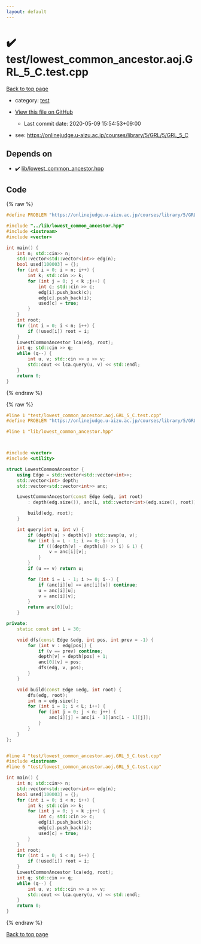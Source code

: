 ```yaml
---
layout: default
---
```


<!-- mathjax config similar to math.stackexchange -->
<script type="text/javascript" async
  src="https://cdnjs.cloudflare.com/ajax/libs/mathjax/2.7.5/MathJax.js?config=TeX-MML-AM_CHTML">
</script>
<script type="text/x-mathjax-config">
  MathJax.Hub.Config({
    TeX: { equationNumbers: { autoNumber: "AMS" }},
    tex2jax: {
      inlineMath: [ ['$','$'] ],
      processEscapes: true
    },
    "HTML-CSS": { matchFontHeight: false },
    displayAlign: "left",
    displayIndent: "2em"
  });
</script>

<script type="text/javascript" src="https://cdnjs.cloudflare.com/ajax/libs/jquery/3.4.1/jquery.min.js"></script>
<script src="https://cdn.jsdelivr.net/npm/jquery-balloon-js@1.1.2/jquery.balloon.min.js" integrity="sha256-ZEYs9VrgAeNuPvs15E39OsyOJaIkXEEt10fzxJ20+2I=" crossorigin="anonymous"></script>
<script type="text/javascript" src="../../assets/js/copy-button.js"></script>
<link rel="stylesheet" href="../../assets/css/copy-button.css" />


# :heavy_check_mark: test/lowest_common_ancestor.aoj.GRL_5_C.test.cpp

<a href="../../index.html">Back to top page</a>

* category: <a href="../../index.html#098f6bcd4621d373cade4e832627b4f6">test</a>
* <a href="{{ site.github.repository_url }}/blob/master/test/lowest_common_ancestor.aoj.GRL_5_C.test.cpp">View this file on GitHub</a>
    - Last commit date: 2020-05-09 15:54:53+09:00


* see: <a href="https://onlinejudge.u-aizu.ac.jp/courses/library/5/GRL/5/GRL_5_C">https://onlinejudge.u-aizu.ac.jp/courses/library/5/GRL/5/GRL_5_C</a>


## Depends on

* :heavy_check_mark: <a href="../../library/lib/lowest_common_ancestor.hpp.html">lib/lowest_common_ancestor.hpp</a>


## Code

<a id="unbundled"></a>
{% raw %}
```cpp
#define PROBLEM "https://onlinejudge.u-aizu.ac.jp/courses/library/5/GRL/5/GRL_5_C"

#include "../lib/lowest_common_ancestor.hpp"
#include <iostream>
#include <vector>

int main() {
    int n; std::cin>> n;
    std::vector<std::vector<int>> edg(n);
    bool used[100003] = {};
    for (int i = 0; i < n; i++) {
        int k; std::cin >> k;
        for (int j = 0; j < k ;j++) {
            int c; std::cin >> c;
            edg[i].push_back(c);
            edg[c].push_back(i);
            used[c] = true;
        }
    }
    int root;
    for (int i = 0; i < n; i++) {
        if (!used[i]) root = i;
    }
    LowestCommonAncestor lca(edg, root);
    int q; std::cin >> q;
    while (q--) {
        int u, v; std::cin >> u >> v;
        std::cout << lca.query(u, v) << std::endl;
    }
    return 0;
}

```
{% endraw %}

<a id="bundled"></a>
{% raw %}
```cpp
#line 1 "test/lowest_common_ancestor.aoj.GRL_5_C.test.cpp"
#define PROBLEM "https://onlinejudge.u-aizu.ac.jp/courses/library/5/GRL/5/GRL_5_C"

#line 1 "lib/lowest_common_ancestor.hpp"



#include <vector>
#include <utility>

struct LowestCommonAncestor {
    using Edge = std::vector<std::vector<int>>;
    std::vector<int> depth;
    std::vector<std::vector<int>> anc;

    LowestCommonAncestor(const Edge &edg, int root)
        : depth(edg.size()), anc(L, std::vector<int>(edg.size(), root)) {

        build(edg, root);
    }

    int query(int u, int v) {
        if (depth[u] > depth[v]) std::swap(u, v);
        for (int i = L - 1; i >= 0; i--) {
            if (((depth[v] - depth[u]) >> i) & 1) {
                v = anc[i][v];
            }
        }
        if (u == v) return u;

        for (int i = L - 1; i >= 0; i--) {
            if (anc[i][u] == anc[i][v]) continue;
            u = anc[i][u];
            v = anc[i][v];
        }
        return anc[0][u];
    }

private:
    static const int L = 30;

    void dfs(const Edge &edg, int pos, int prev = -1) {
        for (int v : edg[pos]) {
            if (v == prev) continue;
            depth[v] = depth[pos] + 1;
            anc[0][v] = pos;
            dfs(edg, v, pos);
        }
    }

    void build(const Edge &edg, int root) {
        dfs(edg, root);
        int n = edg.size();
        for (int i = 1; i < L; i++) {
            for (int j = 0; j < n; j++) {
                anc[i][j] = anc[i - 1][anc[i - 1][j]];
            }
        }
    }
};


#line 4 "test/lowest_common_ancestor.aoj.GRL_5_C.test.cpp"
#include <iostream>
#line 6 "test/lowest_common_ancestor.aoj.GRL_5_C.test.cpp"

int main() {
    int n; std::cin>> n;
    std::vector<std::vector<int>> edg(n);
    bool used[100003] = {};
    for (int i = 0; i < n; i++) {
        int k; std::cin >> k;
        for (int j = 0; j < k ;j++) {
            int c; std::cin >> c;
            edg[i].push_back(c);
            edg[c].push_back(i);
            used[c] = true;
        }
    }
    int root;
    for (int i = 0; i < n; i++) {
        if (!used[i]) root = i;
    }
    LowestCommonAncestor lca(edg, root);
    int q; std::cin >> q;
    while (q--) {
        int u, v; std::cin >> u >> v;
        std::cout << lca.query(u, v) << std::endl;
    }
    return 0;
}

```
{% endraw %}

<a href="../../index.html">Back to top page</a>

